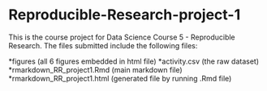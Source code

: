 # Reproducible-Research-project-1
This is the course project for Data Science Course 5 - Reproducible Research. The files submitted include the following files:

*figures (all 6 figures embedded in html file)
*activity.csv (the raw dataset)
*rmarkdown_RR_project1.Rmd (main markdown file)
*rmarkdown_RR_project1.html (generated file by running .Rmd file)
